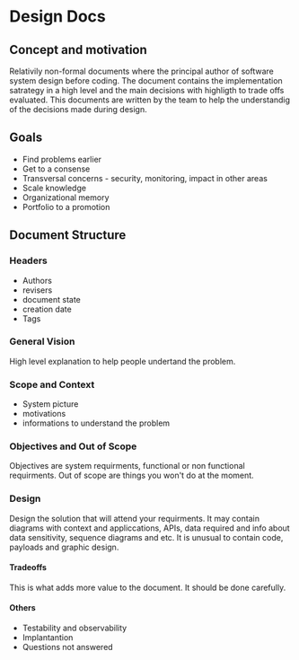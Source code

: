# Design Docs

## Concept and motivation

Relativily non-formal documents where the principal author of software system design before coding. The document contains the implementation satrategy in a high level and the main decisions with highligth to trade offs evaluated. This documents are written by the team to help the understandig of the decisions made during design.

## Goals

* Find problems earlier
* Get to a consense
* Transversal concerns - security, monitoring, impact in other areas
* Scale knowledge
* Organizational memory
* Portfolio to a promotion

## Document Structure

### Headers

* Authors 
* revisers
* document state 
* creation date
* Tags

### General Vision

High level explanation to help people undertand the problem.

### Scope and Context

* System picture
* motivations
* informations to understand the problem

### Objectives and Out of Scope

Objectives are system requirments, functional or non functional requirments. Out of scope are things you won't do at the moment.

### Design

Design the solution that will attend your requirments. It may contain diagrams with context and appliccations, APIs, data required and info about data sensitivity, sequence diagrams and etc. It is unusual to contain code, payloads and graphic design.

#### Tradeoffs

This is what adds more value to the document. It should be done carefully.

#### Others

* Testability and observability
* Implantantion
* Questions not answered

